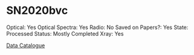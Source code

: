 # SN2020bvc

Optical: Yes
Optical Spectra: Yes
Radio: No
Saved on Papers?: Yes
State: Processed
Status: Mostly Completed
Xray: Yes

[Data Catalogue](SN2020bvc%207ad7236c5a064bd1b09be5179c6ab82b/Data%20Catalogue%20a032653cd42e455c9a05735a25eecfee.md)